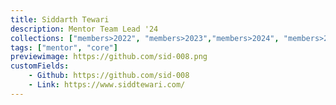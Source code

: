 ```yaml
---
title: Siddarth Tewari
description: Mentor Team Lead '24
collections: ["members>2022", "members>2023","members>2024", "members>2025", "members>2026", "mentor_team",  "design_team", "core_team", "core>2024"]
tags: ["mentor", "core"]
previewimage: https://github.com/sid-008.png
customFields:
    - Github: https://github.com/sid-008
    - Link: https://www.siddtewari.com/
---
```

